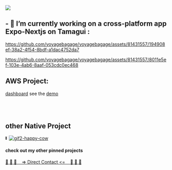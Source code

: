 <!--                            🚧 Uploading my projects, and READmes everyday stay tune 🚧  
<!-- ![CV DEV (8)2](https://user-images.githubusercontent.com/81431557/126508527-5ee5ac23-aaef-442b-a5d7-5717e5a7731e.png) -->
<!-- ![pour github2](https://user-images.githubusercontent.com/81431557/126780223-718a3b3c-68bb-422d-a6ba-24096dbb8bee.png) -->
<!-- ![pour github2cropJPG](https://user-images.githubusercontent.com/81431557/126780770-55b8cc01-54b1-47b0-b782-765437c827bc.jpg) -->


<!--
<h3 align="right">Languages and Tools:</h3>
<p align="right"> </a> <a href="https://expressjs.com" target="_blank"> <img src="https://raw.githubusercontent.com/devicons/devicon/master/icons/express/express-original-wordmark.svg" alt="express" width="40" height="40"/> </a>  <a href="https://www.w3schools.com/css/" target="_blank"> <img src="https://raw.githubusercontent.com/devicons/devicon/master/icons/css3/css3-original-wordmark.svg" alt="css3" width="40" height="40"/> <a href="https://heroku.com" target="_blank"> <img src="https://www.vectorlogo.zone/logos/heroku/heroku-icon.svg" alt="heroku" width="40" height="40"/> </a>  <img src="https://raw.githubusercontent.com/devicons/devicon/master/icons/html5/html5-original-wordmark.svg" alt="html5" width="40" height="40"/> <a href="https://www.mongodb.com/" target="_blank"> <img src="https://raw.githubusercontent.com/devicons/devicon/master/icons/mongodb/mongodb-original-wordmark.svg" alt="mongodb" width="40" height="40"/> </a> <a href="https://nodejs.org" target="_blank"> <img src="https://raw.githubusercontent.com/devicons/devicon/master/icons/nodejs/nodejs-original-wordmark.svg" alt="nodejs" width="40" height="40"/> </a> <a href="https://postman.com" target="_blank"> <img src="https://www.vectorlogo.zone/logos/getpostman/getpostman-icon.svg" alt="postman" width="40" height="40"/> </a> <a href="https://reactnative.dev/" target="_blank"> <img src="https://reactnative.dev/img/header_logo.svg" alt="reactnative" width="40" height="40"/> </a> </p> -->

![](https://komarev.com/ghpvc/?username=your-github-voyagebagage&color=28F2C2&style=plastic) 

## <span> - 🔭  I’m currently working on a cross-platform app Expo-Nextjs on Tamagui :</span><br/>

https://github.com/voyagebagage/voyagebagage/assets/81431557/194908ef-38a2-4f54-8bdf-a1dac4752da7

https://github.com/voyagebagage/voyagebagage/assets/81431557/8011e5ef-103e-4ab6-8aaf-053cdc0ec468






## AWS Project:

<span>[dashboard](https://github.com/voyagebagage/dashboard-gamification-demo) see the [demo](https://main.d6drwqj5lalip.amplifyapp.com/)</span><br/>
<br/>
<br/>
<br/>


## other Native Project

 <span>⏬ [![gif2-happy-cow](https://user-images.githubusercontent.com/81431557/126635002-180c6193-ed6c-4e99-b57d-05c5fb8d2bf4.gif)](https://github.com/voyagebagage/oliv-happyCow-native)

<!-- - 🔭 I’m currently updating that one ...
https://github.com/voyagebagage/Marvel-API-React-Remake -->

####  check out my other pinned projects

[ <p >💬 💬 💬   &nbsp;&nbsp;&nbsp;=> Direct Contact <= &nbsp;&nbsp;  💬 💬 💬</p> ](wa.link/aq3tmo)
<!-- ![<p height="30px" >WA BAR-CODE</p>](https://user-images.githubusercontent.com/81431557/127158158-8e8bd29d-de78-4af7-9a33-7275e990eb2f.png) -->

<!--
**voyagebagage/voyagebagage** is a ✨ _special_ ✨ repository because its `README.md` (this file) appears on your GitHub profile.

Here are some ideas to get you started:

- 🔭 I’m currently working on ...
- 🌱 I’m currently learning ...
- 👯 I’m looking to collaborate on ...
- 🤔 I’m looking for help with ...
- 💬 Ask me about ...
- 📫 How to reach me: ...
- 😄 Pronouns: ...
- ⚡ Fun fact, m: ...
-->
